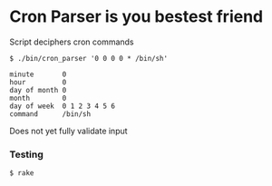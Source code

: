 # Cron Parser is you bestest friend

Script deciphers cron commands
```
$ ./bin/cron_parser '0 0 0 0 * /bin/sh'

minute       0
hour         0
day of month 0
month        0
day of week  0 1 2 3 4 5 6
command      /bin/sh
```

Does not yet fully validate input

### Testing
```
$ rake
```
